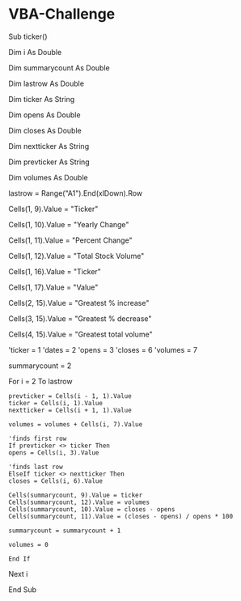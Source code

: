 # VBA-Challenge

Sub ticker()

Dim i As Double

Dim summarycount As Double

Dim lastrow As Double

Dim ticker As String

Dim opens As Double

Dim closes As Double

Dim nextticker As String

Dim prevticker As String

Dim volumes As Double


lastrow = Range("A1").End(xlDown).Row

Cells(1, 9).Value = "Ticker"

Cells(1, 10).Value = "Yearly Change"

Cells(1, 11).Value = "Percent Change"

Cells(1, 12).Value = "Total Stock Volume"

Cells(1, 16).Value = "Ticker"

Cells(1, 17).Value = "Value"

Cells(2, 15).Value = "Greatest % increase"

Cells(3, 15).Value = "Greatest % decrease"

Cells(4, 15).Value = "Greatest total volume"

'ticker = 1
'dates = 2
'opens = 3
'closes = 6
'volumes = 7

summarycount = 2

For i = 2 To lastrow
    
    prevticker = Cells(i - 1, 1).Value
    ticker = Cells(i, 1).Value
    nextticker = Cells(i + 1, 1).Value
    
    volumes = volumes + Cells(i, 7).Value
    
    'finds first row
    If prevticker <> ticker Then
    opens = Cells(i, 3).Value
    
    'finds last row
    ElseIf ticker <> nextticker Then
    closes = Cells(i, 6).Value
        
    Cells(summarycount, 9).Value = ticker
    Cells(summarycount, 12).Value = volumes
    Cells(summarycount, 10).Value = closes - opens
    Cells(summarycount, 11).Value = (closes - opens) / opens * 100
    
    summarycount = summarycount + 1
    
    volumes = 0
    
    End If
    
Next i

End Sub
